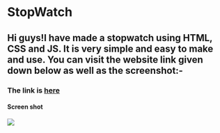 <h1>StopWatch</h1>
<h2>Hi guys!I have made a stopwatch using HTML, CSS and JS. It is very simple and easy to make and use.
You can visit the website link given down below as well as the screenshot:-</h2>
<h3> The link is <a href="https://rubayz.github.io/stopwatch/index.html">here</a></h3>
<h4>Screen shot</h4>
<img src="https://image.thum.io/get/maxAge/12/width/700/https://rubayz.github.io/stopwatch/index.html">
